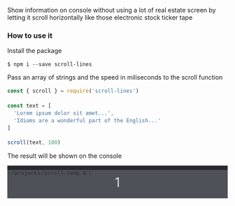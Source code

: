 Show information on console without using a lot of real estate screen by letting it scroll horizontally like those electronic stock ticker tape

### How to use it

Install the package

``` console
$ npm i --save scroll-lines
```

Pass an array of strings  and the speed in miliseconds to the scroll function

``` javascript
const { scroll } = require('scroll-lines')

const text = [
  'Lorem ipsum dolor sit amet...',
  'Idioms are a wonderful part of the English...'
]

scroll(text, 100)
```

The result will be shown on the console

![scroll-lines](./scroll-lines.gif)


